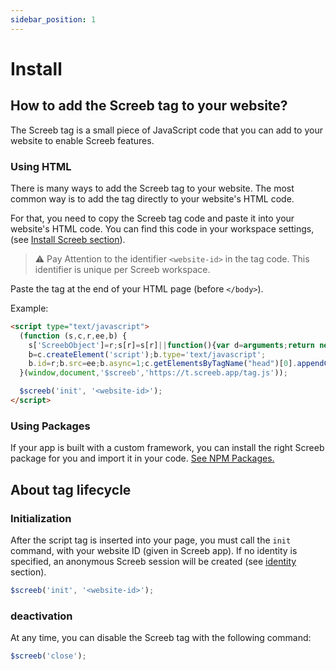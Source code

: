 ```yaml
---
sidebar_position: 1
---
```


# Install

## How to add the Screeb tag to your website?

The Screeb tag is a small piece of JavaScript code that you can add to your website to enable Screeb features.

### Using HTML

There is many ways to add the Screeb tag to your website. The most common way is to add the tag directly to your website's HTML code.

For that, you need to copy the Screeb tag code and paste it into your website's HTML code.
You can find this code in your workspace settings, (see [Install Screeb section](https://admin.screeb.app/org/last/settings/install)).


> :warning: Pay Attention to the identifier `<website-id>` in the tag code. This identifier is unique per Screeb workspace.

Paste the tag at the end of your HTML page (before `</body>`).

Example:

```html
<script type="text/javascript">
  (function (s,c,r,ee,b) {
    s['ScreebObject']=r;s[r]=s[r]||function(){var d=arguments;return new Promise(function(a,b){(s[r].q=s[r].q||[]).push({v:1,args:d,ok:a,ko:b})})};
    b=c.createElement('script');b.type='text/javascript';
    b.id=r;b.src=ee;b.async=1;c.getElementsByTagName("head")[0].appendChild(b);
  }(window,document,'$screeb','https://t.screeb.app/tag.js'));

  $screeb('init', '<website-id>');
</script>
```

### Using Packages

If your app is built with a custom framework, you can install the right Screeb package for you and import it in your code.
[See NPM Packages.](./npm-packages)

## About tag lifecycle

### Initialization

After the script tag is inserted into your page, you must call the `init` command, with your website ID (given in Screeb app). If no identity is specified, an anonymous Screeb session will be created (see [identity](./identity) section).

```js
$screeb('init', '<website-id>');
```

### deactivation

At any time, you can disable the Screeb tag with the following command:

```js
$screeb('close');
```
